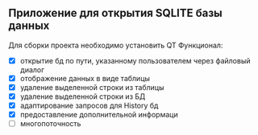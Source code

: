 ## Приложение для открытия SQLITE базы данных
Для сборки проекта необходимо установить QT
Функционал:
- [x] открытие бд по пути, указанному пользователем через файловый диалог
- [x] отображение данных в виде таблицы
- [x] удаление выделенной строки из таблицы
- [x] удаление выделенной строки из БД
- [x] адаптирование запросов для History бд
- [x] предоставление дополнительной информаци
- [ ] многопоточность
